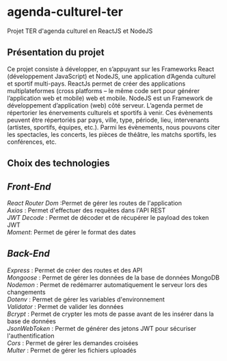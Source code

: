 # agenda-culturel-ter
Projet TER d'agenda culturel en ReactJS et NodeJS

## Présentation du projet

Ce projet consiste à développer, en s’appuyant sur les Frameworks React (développement
JavaScript) et NodeJS, une application d’Agenda culturel et sportif multi-pays. ReactJs permet
de créer des applications multiplateformes (cross platforms – le même code sert pour générer
l’application web et mobile) web et mobile. NodeJS est un Framework de développement
d’application (web) côté serveur.
L’agenda permet de répertorier les énervements culturels et sportifs à venir. Ces évènements
peuvent être répertoriés par pays, ville, type, période, lieu, intervenants (artistes, sportifs,
équipes, etc.). Parmi les évènements, nous pouvons citer les spectacles, les concerts, les pièces
de théâtre, les matchs sportifs, les conférences, etc. 


## Choix des technologies

***Front-End***  
---
*React Router Dom* :Permet de gérer les routes de l'application  
*Axios* : Permet d'effectuer des requêtes dans l'API REST  
*JWT Decode* : Permet de décoder et de récupérer le payload des token JWT  
*Moment*: Permet de gérer le format des dates 


***Back-End***  
---
*Express* : Permet de créer des routes et des API  
*Mongoose* : Permet de gérer les données de la base de données MongoDB  
*Nodemon* : Permet de redémarrer automatiquement le serveur lors des changements  
*Dotenv* : Permet de gérer les variables d'environnement  
*Validator* : Permet de valider les données  
*Bcrypt* : Permet de crypter les mots de passe avant de les insérer dans la base de données  
*JsonWebToken* : Permet de générer des jetons JWT pour sécuriser l'authentification  
*Cors* : Permet de gérer les demandes croisées  
*Multer* : Permet de gérer les fichiers uploadés  
